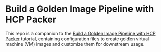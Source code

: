 # Build a Golden Image Pipeline with HCP Packer

This repo is a companion to the [Build a Golden Image Pipeline with HCP Packer](https://learn.hashicorp.com/tutorials/packer/golden-image-with-hcp-packer) tutorial, containing configuration files to create golden virtual machine (VM) images and customize them for downstream usage.